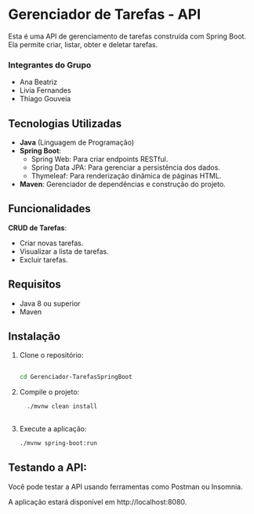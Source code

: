# Gerenciador de Tarefas - API

Esta é uma API de gerenciamento de tarefas construída com Spring Boot. Ela permite criar, listar, obter e deletar tarefas.

### Integrantes do Grupo

- Ana Beatriz
- Livia Fernandes
- Thiago Gouveia

## Tecnologias Utilizadas

- **Java** (Linguagem de Programação)
- **Spring Boot**:
   - Spring Web: Para criar endpoints RESTful.
   - Spring Data JPA: Para gerenciar a persistência dos dados.
   - Thymeleaf: Para renderização dinâmica de páginas HTML.
- **Maven**: Gerenciador de dependências e construção do projeto.

## Funcionalidades

**CRUD de Tarefas**:
   - Criar novas tarefas.
   - Visualizar a lista de tarefas.
   - Excluir tarefas.


## Requisitos

- Java 8 ou superior
- Maven

## Instalação

1. Clone o repositório:

   ```bash
 
   cd Gerenciador-TarefasSpringBoot

2. Compile o projeto:

    ```bash
      ./mvnw clean install
      
3. Execute a aplicação:

      ```bash
      ./mvnw spring-boot:run

## Testando a API:
Você pode testar a API usando ferramentas como Postman ou Insomnia.

A aplicação estará disponível em http://localhost:8080.

